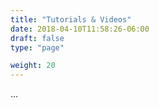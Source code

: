 ```yaml
---
title: "Tutorials & Videos"
date: 2018-04-10T11:58:26-06:00
draft: false
type: "page"

weight: 20
---
```


...


